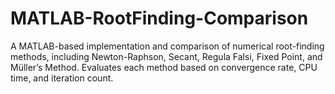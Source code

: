 # MATLAB-RootFinding-Comparison
A MATLAB-based implementation and comparison of numerical root-finding methods, including Newton-Raphson, Secant, Regula Falsi, Fixed Point, and Müller’s Method. Evaluates each method based on convergence rate, CPU time, and iteration count.
